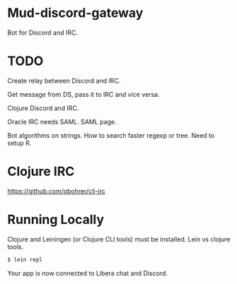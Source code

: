 # Mud-discord-gateway

Bot for Discord and IRC.

# TODO

Create relay between Discord and IRC.

Get message from DS, pass it to IRC and vice versa.

Clojure Discord and IRC.

Oracle IRC needs SAML.
SAML page.

Bot algorithms on strings.
How to search faster regexp or tree.
Need to setup R.

# Clojure IRC
https://github.com/obohrer/clj-irc

# Running Locally
Clojure and Leiningen (or Clojure CLI tools) must be installed.
Lein vs clojure tools.

```sh
$ lein repl
```

Your app is now connected to Libera chat and Discord.

